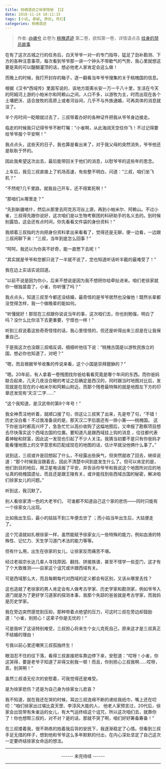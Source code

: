 ```yaml
---
title: 桃槐遗迹之徐家隐秘 【1】
date: 2018-11-24 18:11:15
tags: [小说, 悬疑, 原创, 奇幻]
categories: 桃槐遗迹
---
```


> 作者: [@魂兮](http://weibo.com/paigu77) 
> 此卷为 [桃槐遗迹](https://www.hunxi99.com/categories/%E6%A1%83%E6%A7%90%E9%81%97%E8%BF%B9/) 第二卷，欲知第一卷，详情请点击 [纹身的禁忌故事](https://www.hunxi99.com/categories/%E7%BA%B9%E8%BA%AB%E7%9A%84%E7%A6%81%E5%BF%8C%E6%95%85%E4%BA%8B/)

在有了这次古城之行的任务后，白天爷爷一对一的专门指导，猛足了劲补勘测、下方的各种注意事项，每次看到爷爷那一讲一个钟头不带歇气的气势，我心里就想这要是真的可以醍醐灌顶的话，想必他老人家肯定会这么做！

而晚上的时候，我打开封存的箱子，逐一翻看当年爷爷搜集的关于桃槐国的信息。

根据《汉书*西域传》里面写说的，该地方距离长安一万一千八十里，生活在今天的阿姆河上游的小帕米尔和阿赖山之间，人口不多，以游牧为主，时而出现在各个土壤肥沃、适合放牧的高原上或者河谷间，几乎不与外族通婚，可再具体的消息就没了。

半个月时间一眨眼就过去了，三叔带着办好的各种证件把我从爷爷身边接走。

临走的时候我只记得爷爷不断叮嘱：“小雀啊，从此海阔天空任你飞！不过记得要给爷爷报个平安啊！”

我点点头，这些天的日子，我也算是看出来了，对于我父母的突然消失，爷爷他还是耿耿于怀的。

因此我希望这次出去，最后能带回关于他们的消息，以慰爷爷的这些年的思念。

上车后，我见三叔直接上了机场高速，有些整不明白，问道：“三叔，咱们坐飞机？”

“不然呢?几千里路，就我自己开车，还不得累死啊！”

“那咱们从哪里走？”

“先到新疆喀什，然后从那里去阿克苏河谷上源，再到小帕米尔、阿赖山。不过小雀，三叔得先跟你说好，这次咱们是以生物考察团的科研助手的名义去的。到时候别露馅，这会还有点时间，你先看看文件袋的身份资料！”

我顺着三叔指的方向把身份资料拿出来看看了，觉得还是无聊，便一边看，一边跟三叔闲聊下来：“三叔，当年到底怎么回事？”

“呵呵，我还以为你真不好奇，能一直憋下去呢！”

“其实就是爷爷和您都只说了一半就不说了，您也知道听话听半截的最难受了！”

我在边上实话实说回道。

“以前不说是因为你小，后来不想说是因为我不想把你给牵扯进来。咱们老徐家就你一根独苗苗了，小雀，你听懂了吗？”

我点点头，知道三叔至今都还没结婚，最奇怪的是爷爷居然也没催他！既然长辈都没觉得怎样，我一个做晚辈的能如何。

“听懂就好！那现在三叔跟你说说当年的事，这次咱们去，你也别勉强，明白了吗？没什么比你活下去更重要，宁煜也一样！”

听到三叔说着这些奇奇怪怪的话，我心里怪怪的，但还是听得出来三叔是在让我保重自己。

于是我这次也没跟三叔唱反调，细细听他往下说：“桃槐古国是以游牧民族立的国，想必你也知道了，对吧？”

“嗯，而且根据爷爷收集的传说来看，这个小国是崇拜貔貅的？”

“嗯。20年前，有人拿着一卷残图找你爸给看看究竟是哪个年间的东西。而你爸妈联合起来，几天几夜没合眼的考证之后确定是西汉的，同时跟当时地图对比后，发现就是在现在的小帕米尔和阿赖山附近。而那个残卷最特殊的就是地图左下方的印章还发现有‘天汉’二字……”

“这个我知道，是汉武帝的第8个年号！”

我全神贯注地听着，就顺口接了句，但这让三叔笑了出来，先是夸了句，“不错！历史没白看！不过我准备说的是，那天汉二字后面还有一排小篆——桃槐国。 这下你爸当时都高兴坏了，急急忙忙以高价收购了这幅地图后，又申报了勘察项目想去尽快落实这个西域古国的位置。要知道凡是跟西域挂上钩的消息 ，往往都代表着神秘和财富，因此这一发现也引起了不少人关注。我猜当初要不是只有你爸妈才能看懂地图上的文字意思和匹配成现在的地图的话，估计早就没他俩什么事了。”

说到这，三叔或许是回想起了什么，不经露出些戾气，但突然就收了回去，继续说道：“那个时候我没跟着去，因此不清楚中间到底发生什么了。但可以肯定的是，他们到目的地后，用卫星电话报了平安，并告诉你爷爷和我说这个地图所对应的地址真的桃槐国遗址，而且还是跟王陵有关，或许能找到些西域古国的秘密，解决咱们徐家女儿的问题。”

听到这，我沉默了。

别人看徐家清一色的大老爷们， 可谁都不知道自己这个家的悲伤——同时只能有一个徐家女儿出现。

比如我出生后，最小的姑姑不到三年便去世了 ；而小姑当年出生后，大姑便走了。

这个咒语就如扎根徐家一样，虽然能赋予徐家女儿一些特殊的能力，例如血液的特殊性、记忆力、天生学习道门术法的能力等等。

但有什么用，出生在徐家的女儿，让徐家反而痛苦不堪。

经过老祖宗长达几辈人寻找原因、翻找、拼接族谱，甚至不惜学一些歪门，这才有了个大致推测——自家这个诅咒或许跟西域有关。

可是西域那么大，而且每朝每代对西域的定义都会有区别，又该从哪里去找？

这也造就了老徐家的男人肯定会有人做考古学家、历史学家和勘测家，例如爷爷入道门就是为了更好学习道家的探测本事，我那个失踪的爸爸就是考古学家，而我妈是历史学家。

我在旁边突然感觉到压抑，那种带着点绝望的压力，可这时三叔在旁边却鼓励道：“小雀，别担心！这辈子你是无忧的！”

可是我听了这话特别难受，三叔担心将来生个女儿克死自己，原来这才是三叔真正不结婚的理由！

亏我以前心里还嘲笑三叔孤独终生！

眼泪忍不住的往下落，看得三叔直接把车靠边停下来，安慰道：“哎呀！小雀，你这哭得，要是老爷子知道了非得又削我一顿！而且，你别担心三叔我啊……哎呀， 乖，别哭啊！”

虽然三叔语无伦次的安慰着，可我觉得还是难受。

是为徐家悲伤？还是为自己身为徐家女儿悲哀？

我不知道，就在我还在哭的时候，耳边三叔连绵不断的递给我纸巾，嘴上还在叨叨：“咱们徐家出过堪比袁天罡、李淳风大能的人， 他老人家预言过，20代后，徐家会出现带有朱雀运的女儿，有大气运终结这个诅咒，所以这次咱们去，就靠你了！你也想帮三叔的，对不对？是的话，那就不哭了啊，咱们好好筹备筹备！”

在三叔搂着我，很不熟练的拍着我后背的安抚下，我逐渐稳定了心情。但看到三叔手足无措的样子，想到他和爷爷这么多年默默的付出，在内心深处坚定了自己这次一定要终结徐家女命运的想法。

---

<center> ------ 未完待续 ------ </center>

---
